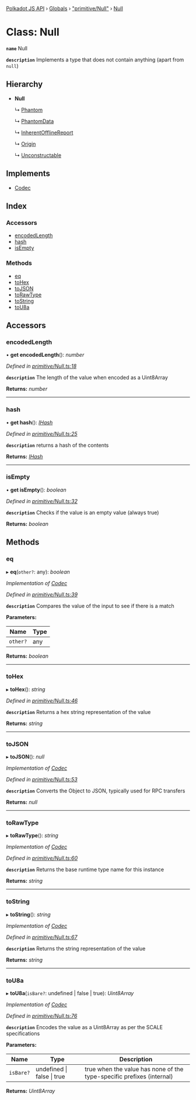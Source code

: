 [Polkadot JS API](../README.md) › [Globals](../globals.md) › ["primitive/Null"](../modules/_primitive_null_.md) › [Null](_primitive_null_.null.md)

# Class: Null

**`name`** Null

**`description`** 
Implements a type that does not contain anything (apart from `null`)

## Hierarchy

* **Null**

  ↳ [Phantom](../interfaces/_interfaces_runtime_types_.phantom.md)

  ↳ [PhantomData](../interfaces/_interfaces_runtime_types_.phantomdata.md)

  ↳ [InherentOfflineReport](../interfaces/_interfaces_deprecated_types_.inherentofflinereport.md)

  ↳ [Origin](_primitive_generic_origin_.origin.md)

  ↳ [Unconstructable](_primitive_unconstructable_.unconstructable.md)

## Implements

* [Codec](../interfaces/_types_.codec.md)

## Index

### Accessors

* [encodedLength](_primitive_null_.null.md#encodedlength)
* [hash](_primitive_null_.null.md#hash)
* [isEmpty](_primitive_null_.null.md#isempty)

### Methods

* [eq](_primitive_null_.null.md#eq)
* [toHex](_primitive_null_.null.md#tohex)
* [toJSON](_primitive_null_.null.md#tojson)
* [toRawType](_primitive_null_.null.md#torawtype)
* [toString](_primitive_null_.null.md#tostring)
* [toU8a](_primitive_null_.null.md#tou8a)

## Accessors

###  encodedLength

• **get encodedLength**(): *number*

*Defined in [primitive/Null.ts:18](https://github.com/polkadot-js/api/blob/8d3cb72189/packages/types/src/primitive/Null.ts#L18)*

**`description`** The length of the value when encoded as a Uint8Array

**Returns:** *number*

___

###  hash

• **get hash**(): *[IHash](../interfaces/_types_.ihash.md)*

*Defined in [primitive/Null.ts:25](https://github.com/polkadot-js/api/blob/8d3cb72189/packages/types/src/primitive/Null.ts#L25)*

**`description`** returns a hash of the contents

**Returns:** *[IHash](../interfaces/_types_.ihash.md)*

___

###  isEmpty

• **get isEmpty**(): *boolean*

*Defined in [primitive/Null.ts:32](https://github.com/polkadot-js/api/blob/8d3cb72189/packages/types/src/primitive/Null.ts#L32)*

**`description`** Checks if the value is an empty value (always true)

**Returns:** *boolean*

## Methods

###  eq

▸ **eq**(`other?`: any): *boolean*

*Implementation of [Codec](../interfaces/_types_.codec.md)*

*Defined in [primitive/Null.ts:39](https://github.com/polkadot-js/api/blob/8d3cb72189/packages/types/src/primitive/Null.ts#L39)*

**`description`** Compares the value of the input to see if there is a match

**Parameters:**

Name | Type |
------ | ------ |
`other?` | any |

**Returns:** *boolean*

___

###  toHex

▸ **toHex**(): *string*

*Defined in [primitive/Null.ts:46](https://github.com/polkadot-js/api/blob/8d3cb72189/packages/types/src/primitive/Null.ts#L46)*

**`description`** Returns a hex string representation of the value

**Returns:** *string*

___

###  toJSON

▸ **toJSON**(): *null*

*Implementation of [Codec](../interfaces/_types_.codec.md)*

*Defined in [primitive/Null.ts:53](https://github.com/polkadot-js/api/blob/8d3cb72189/packages/types/src/primitive/Null.ts#L53)*

**`description`** Converts the Object to JSON, typically used for RPC transfers

**Returns:** *null*

___

###  toRawType

▸ **toRawType**(): *string*

*Implementation of [Codec](../interfaces/_types_.codec.md)*

*Defined in [primitive/Null.ts:60](https://github.com/polkadot-js/api/blob/8d3cb72189/packages/types/src/primitive/Null.ts#L60)*

**`description`** Returns the base runtime type name for this instance

**Returns:** *string*

___

###  toString

▸ **toString**(): *string*

*Implementation of [Codec](../interfaces/_types_.codec.md)*

*Defined in [primitive/Null.ts:67](https://github.com/polkadot-js/api/blob/8d3cb72189/packages/types/src/primitive/Null.ts#L67)*

**`description`** Returns the string representation of the value

**Returns:** *string*

___

###  toU8a

▸ **toU8a**(`isBare?`: undefined | false | true): *Uint8Array*

*Implementation of [Codec](../interfaces/_types_.codec.md)*

*Defined in [primitive/Null.ts:76](https://github.com/polkadot-js/api/blob/8d3cb72189/packages/types/src/primitive/Null.ts#L76)*

**`description`** Encodes the value as a Uint8Array as per the SCALE specifications

**Parameters:**

Name | Type | Description |
------ | ------ | ------ |
`isBare?` | undefined &#124; false &#124; true | true when the value has none of the type-specific prefixes (internal)  |

**Returns:** *Uint8Array*

